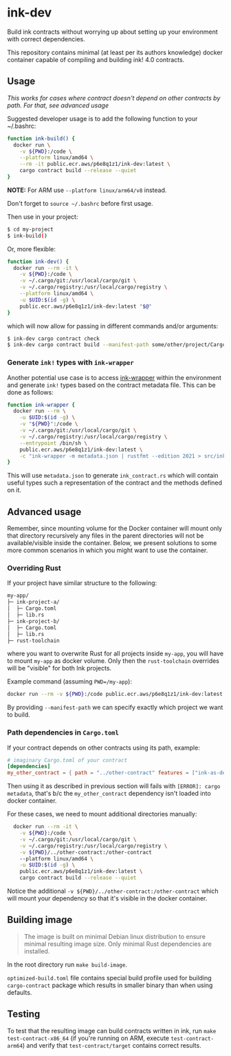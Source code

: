 # ink-dev

Build ink contracts without worrying up about setting up your environment with correct dependencies.

This repository contains minimal (at least per its authors knowledge) docker container capable of compiling and building ink! 4.0 contracts.

## Usage
*This works for cases where contract doesn't depend on other contracts by path. For that, see advanced usage*

Suggested developer usage is to add the following function to your ~/.bashrc:

```sh
function ink-build() {
  docker run \
    -v ${PWD}:/code \
    --platform linux/amd64 \
    --rm -it public.ecr.aws/p6e8q1z1/ink-dev:latest \
    cargo contract build --release --quiet
}
```
**NOTE:** For ARM use `--platform linux/arm64/v8` instead.

Don't forget to `source ~/.bashrc` before first usage.

Then use in your project:
```sh
$ cd my-project
$ ink-build()
```

Or, more flexible:
```sh
function ink-dev() {
  docker run --rm -it \
    -v ${PWD}:/code \
    -v ~/.cargo/git:/usr/local/cargo/git \
    -v ~/.cargo/registry:/usr/local/cargo/registry \
    --platform linux/amd64 \
    -u $UID:$(id -g) \
    public.ecr.aws/p6e8q1z1/ink-dev:latest "$@"
}
```

which will now allow for passing in different commands and/or arguments:
```sh
$ ink-dev cargo contract check
$ ink-dev cargo contract build --manifest-path some/other/project/Cargo.toml
```

### Generate `ink!` types with `ink-wrapper`
Another potential use case is to access [ink-wrapper](https://github.com/Cardinal-Cryptography/ink-wrapper/) within the environment and generate `ink!` types based on the contract metadata file. This can be done as follows:

```sh
function ink-wrapper {
  docker run --rm \
    -u $UID:$(id -g) \
    -v "${PWD}":/code \
    -v ~/.cargo/git:/usr/local/cargo/git \
    -v ~/.cargo/registry:/usr/local/cargo/registry \
    --entrypoint /bin/sh \
    public.ecr.aws/p6e8q1z1/ink-dev:latest \
    -c "ink-wrapper -m metadata.json | rustfmt --edition 2021 > src/ink_contract.rs"
}
```

This will use `metadata.json` to generate `ink_contract.rs` which will contain useful types such a representation of the contract and the methods defined on it.


## Advanced usage

Remember, since mounting volume for the Docker container will mount only that directory recursively any files in the parent directories will not be available/visible inside the container. Below, we present solutions to some more common scenarios in which you might want to use the container.

### Overriding Rust

If your project have similar structure to the following:
```sh
my-app/
├─ ink-project-a/
│  ├─ Cargo.toml
│  ├─ lib.rs
├─ ink-project-b/
│  ├─ Cargo.toml
│  ├─ lib.rs
├─ rust-toolchain
```
where you want to overwrite Rust for all projects inside `my-app`, you will have to mount `my-app` as docker volume. Only then the `rust-toolchain` overrides will be "visible" for both Ink projects.

Example command (assuming `PWD=/my-app`):
```sh
docker run --rm -v ${PWD}:/code public.ecr.aws/p6e8q1z1/ink-dev:latest cargo contract build --release --manifest-path ink-project-a/Cargo.toml
```

By providing `--manifest-path` we can specify exactly which project we want to build.


### Path dependencies in `Cargo.toml`

If your contract depends on other contracts using its path, example:
```toml
# imaginary Cargo.toml of your contract
[dependencies]
my_other_contract = { path = "../other-contract" features = ["ink-as-dependency"] }
```
Then using it as described in previous section will fails with `[ERROR]: cargo metadata`, that's b/c the `my_other_contract` dependency isn't loaded into docker container.

For these cases, we need to mount additional directories manually:
```sh
  docker run --rm -it \
    -v ${PWD}:/code \
    -v ~/.cargo/git:/usr/local/cargo/git \
    -v ~/.cargo/registry:/usr/local/cargo/registry \
    -v ${PWD}/../other-contract:/other-contract
    --platform linux/amd64 \
    -u $UID:$(id -g) \
    public.ecr.aws/p6e8q1z1/ink-dev:latest \
    cargo contract build --release --quiet
```
Notice the additional `-v ${PWD}/../other-contract:/other-contract` which will mount your dependency so that it's visible in the docker container.

## Building image

> The image is built on minimal Debian linux distribution to  ensure minimal resulting image size. Only minimal Rust dependencies are installed.

In the root directory run `make build-image`. 

`optimized-build.toml` file contains special build profile used for building `cargo-contract` package which results in smaller binary than when using defaults.


## Testing

To test that the resulting image can build contracts written in ink, run `make test-contract-x86_64` (if you're running on ARM, execute `test-contract-arm64`) and verify that `test-contract/target` contains correct results.

